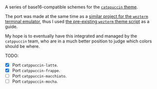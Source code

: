 A series of base16-compatible schemes for the [`catppuccin` theme](catppuccin.com).

The port was made at the same time as a [similar project for the `wezterm`
terminal emulator](https://github.com/augustebaum/base16-wezterm),
thus I used [the pre-existing `wezterm` theme script](https://github.com/catppuccin/wezterm/blob/main/catppuccin.lua)
as a guide.

My hope is to eventually have this integrated and managed by the `catppuccin` team,
who are in a much better position to judge which colors should be where.

TODO:
- [X] Port `catppuccin-latte`.
- [X] Port `catppuccin-frappe`.
- [ ] Port `catppuccin-macchiato`.
- [ ] Port `catppuccin-mocha`.